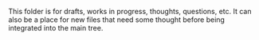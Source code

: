 This folder is for drafts, works in progress, thoughts, questions, etc. It can also be a place for new files that need some thought before being integrated into the main tree.